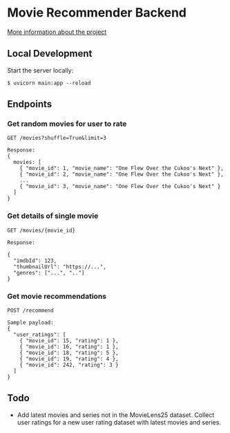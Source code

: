 # Movie Recommender Backend

[More information about the project](https://community.wandb.ai/t/creating-a-movie-recommender/190)

## Local Development

Start the server locally:

```shell
$ uvicorn main:app --reload
```

## Endpoints


### Get random movies for user to rate

```
GET /movies?shuffle=True&limit=3

Response:
{
  movies: [
    { "movie_id": 1, "movie_name": "One Flew Over the Cukoo's Next" },
    { "movie_id": 2, "movie_name": "One Flew Over the Cukoo's Next" },
    ...
    { "movie_id": 3, "movie_name": "One Flew Over the Cukoo's Next" }
  ]
}
```

### Get details of single movie

```
GET /movies/{movie_id}

Response:

{
  "imdbId": 123,
  "thumbnailUrl": "https://...",
  "genres": ["...", ".."]
}
```

### Get movie recommendations

```
POST /recommend

Sample payload:
{
  "user_ratings": [
    { "movie_id": 15, "rating": 1 },
    { "movie_id": 16, "rating": 1 },
    { "movie_id": 18, "rating": 5 },
    { "movie_id": 19, "rating": 4 },
    { "movie_id": 242, "rating": 3 }
  ]
}

```

## Todo

- Add latest movies and series not in the MovieLens25 dataset. Collect user ratings for a new user rating dataset with latest movies and series.

